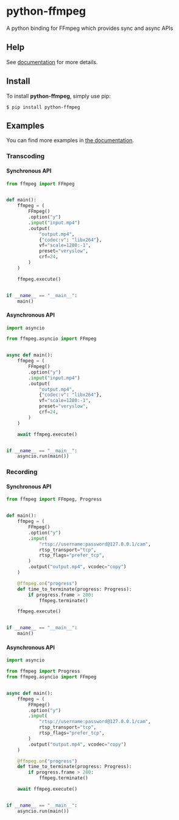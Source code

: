 # python-ffmpeg
A python binding for FFmpeg which provides sync and async APIs

## Help
See [documentation](https://python-ffmpeg.readthedocs.io) for more details.

## Install
To install **python-ffmpeg**, simply use pip:

```console
$ pip install python-ffmpeg
```

## Examples
You can find more examples in [the documentation](https://python-ffmpeg.readthedocs.io/).
### Transcoding
#### Synchronous API
```python
from ffmpeg import FFmpeg


def main():
    ffmpeg = (
        FFmpeg()
        .option("y")
        .input("input.mp4")
        .output(
            "output.mp4",
            {"codec:v": "libx264"},
            vf="scale=1280:-1",
            preset="veryslow",
            crf=24,
        )
    )

    ffmpeg.execute()


if __name__ == "__main__":
    main()
```

#### Asynchronous API
``` python
import asyncio

from ffmpeg.asyncio import FFmpeg


async def main():
    ffmpeg = (
        FFmpeg()
        .option("y")
        .input("input.mp4")
        .output(
            "output.mp4",
            {"codec:v": "libx264"},
            vf="scale=1280:-1",
            preset="veryslow",
            crf=24,
        )
    )

    await ffmpeg.execute()


if __name__ == "__main__":
    asyncio.run(main())
```

### Recording
#### Synchronous API
```python
from ffmpeg import FFmpeg, Progress


def main():
    ffmpeg = (
        FFmpeg()
        .option("y")
        .input(
            "rtsp://username:password@127.0.0.1/cam",
            rtsp_transport="tcp",
            rtsp_flags="prefer_tcp",
        )
        .output("output.mp4", vcodec="copy")
    )

    @ffmpeg.on("progress")
    def time_to_terminate(progress: Progress):
        if progress.frame > 200:
            ffmpeg.terminate()

    ffmpeg.execute()


if __name__ == "__main__":
    main()
```

#### Asynchronous API
``` python
import asyncio

from ffmpeg import Progress
from ffmpeg.asyncio import FFmpeg


async def main():
    ffmpeg = (
        FFmpeg()
        .option("y")
        .input(
            "rtsp://username:password@127.0.0.1/cam",
            rtsp_transport="tcp",
            rtsp_flags="prefer_tcp",
        )
        .output("output.mp4", vcodec="copy")
    )

    @ffmpeg.on("progress")
    def time_to_terminate(progress: Progress):
        if progress.frame > 200:
            ffmpeg.terminate()

    await ffmpeg.execute()


if __name__ == "__main__":
    asyncio.run(main())
```
